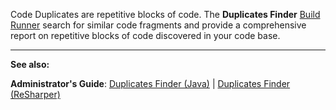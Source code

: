 [//]: # (title: Code Duplicates)
[//]: # (auxiliary-id: Code Duplicates)

Code Duplicates are repetitive blocks of code. The __Duplicates Finder__ [Build Runner](build-runner.md) search for similar code fragments and provide a comprehensive report on repetitive blocks of code discovered in your code base.




 __  __

__See also:__



__Administrator's Guide__: [Duplicates Finder (Java)](duplicates-finder-java.md) | [Duplicates Finder (ReSharper)](duplicates-finder-resharper.md) 
